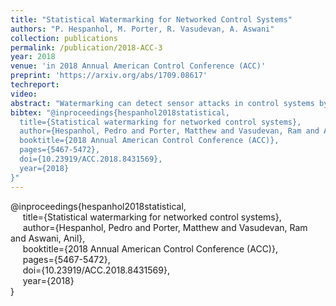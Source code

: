 ```yaml
---
title: "Statistical Watermarking for Networked Control Systems"
authors: "P. Hespanhol, M. Porter, R. Vasudevan, A. Aswani"
collection: publications
permalink: /publication/2018-ACC-3
year: 2018
venue: 'in 2018 Annual American Control Conference (ACC)'
preprint: 'https://arxiv.org/abs/1709.08617'
techreport:
video:
abstract: "Watermarking can detect sensor attacks in control systems by injecting a private signal into the control, whereby attacks are identified by checking the statistics of the sensor measurements and private signal. However, past approaches assume full state measurements or a centralized controller, which is not found in networked LTI systems with subcontrollers. Since generally the entire system is neither controllable nor observable by a single subcontroller, communication of sensor measurements is required to ensure closed-loop stability. The possibility of attacking the communication channel has not been explicitly considered by previous watermarking schemes, and requires a new design. In this paper, we derive a statistical watermarking test that can detect both sensor and communication attacks. A unique (compared to the non-networked case) aspect of the implementing this test is the state-feedback controller must be designed so that the closed-loop system is controllable by each sub-controller, and we provide two approaches to design such a controller using Heymann's lemma and a multi-input generalization of Heymann's lemma. The usefulness of our approach is demonstrated with a simulation of detecting attacks in a platoon of autonomous vehicles. Our test allows each vehicle to independently detect attacks on both the communication channel between vehicles and on the sensor measurements."
bibtex: "@inproceedings{hespanhol2018statistical,
  title={Statistical watermarking for networked control systems},
  author={Hespanhol, Pedro and Porter, Matthew and Vasudevan, Ram and Aswani, Anil},
  booktitle={2018 Annual American Control Conference (ACC)},
  pages={5467-5472},
  doi={10.23919/ACC.2018.8431569},
  year={2018}
}"
---
```

@inproceedings{hespanhol2018statistical,<br>
&nbsp;&nbsp;&nbsp;&nbsp;  title={Statistical watermarking for networked control systems},<br>
&nbsp;&nbsp;&nbsp;&nbsp;  author={Hespanhol, Pedro and Porter, Matthew and Vasudevan, Ram and Aswani, Anil},<br>
&nbsp;&nbsp;&nbsp;&nbsp;  booktitle={2018 Annual American Control Conference (ACC)},<br>
&nbsp;&nbsp;&nbsp;&nbsp;  pages={5467-5472},<br>
&nbsp;&nbsp;&nbsp;&nbsp;  doi={10.23919/ACC.2018.8431569},<br>
&nbsp;&nbsp;&nbsp;&nbsp;  year={2018}<br>
}
